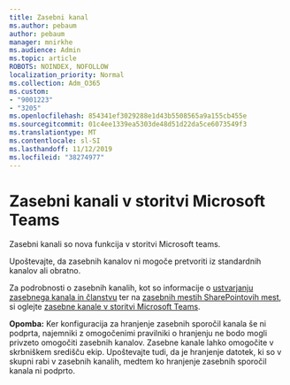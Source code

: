 ```yaml
---
title: Zasebni kanal
ms.author: pebaum
author: pebaum
manager: mnirkhe
ms.audience: Admin
ms.topic: article
ROBOTS: NOINDEX, NOFOLLOW
localization_priority: Normal
ms.collection: Adm_O365
ms.custom:
- "9001223"
- "3205"
ms.openlocfilehash: 854341ef3029288e1d43b5508565a9a155cb455e
ms.sourcegitcommit: 01c4ee1339ea5303de48d51d22da5ce6073549f3
ms.translationtype: MT
ms.contentlocale: sl-SI
ms.lasthandoff: 11/12/2019
ms.locfileid: "38274977"
---
```

# <a name="private-channels-in-microsoft-teams"></a>Zasebni kanali v storitvi Microsoft Teams

Zasebni kanali so nova funkcija v storitvi Microsoft teams. 

Upoštevajte, da zasebnih kanalov ni mogoče pretvoriti iz standardnih kanalov ali obratno.

Za podrobnosti o zasebnih kanalih, kot so informacije o [ustvarjanju zasebnega kanala in članstvu](https://docs.microsoft.com/MicrosoftTeams/private-channels#private-channel-creation-and-membership) ter na [zasebnih mestih SharePointovih mest](https://docs.microsoft.com/MicrosoftTeams/private-channels#private-channel-sharepoint-sites), si oglejte [zasebne kanale v storitvi Microsoft Teams](https://docs.microsoft.com/en-us/MicrosoftTeams/private-channels). 

**Opomba:** Ker konfiguracija za hranjenje zasebnih sporočil kanala še ni podprta, najemniki z omogočenimi pravilniki o hranjenju ne bodo mogli privzeto omogočiti zasebnih kanalov. Zasebne kanale lahko omogočite v skrbniškem središču ekip. Upoštevajte tudi, da je hranjenje datotek, ki so v skupni rabi v zasebnih kanalih, medtem ko hranjenje zasebnih sporočil kanala ni podprto.